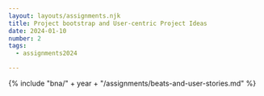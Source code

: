 ```yaml
---
layout: layouts/assignments.njk
title: Project bootstrap and User-centric Project Ideas
date: 2024-01-10
number: 2
tags:
  - assignments2024

---
```


{% include "bna/" + year + "/assignments/beats-and-user-stories.md" %}
